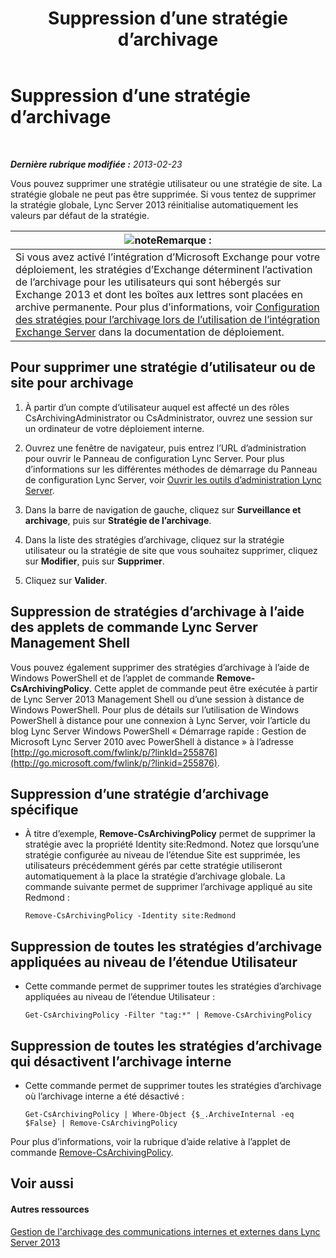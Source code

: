 ﻿---
title: Suppression d’une stratégie d’archivage
TOCTitle: Suppression d’une stratégie d’archivage
ms:assetid: 4739a691-41cc-4128-8bb8-6d5a4c02107a
ms:mtpsurl: https://technet.microsoft.com/fr-fr/library/Gg520989(v=OCS.15)
ms:contentKeyID: 49297079
ms.date: 05/20/2016
mtps_version: v=OCS.15
ms.translationtype: HT
---

# Suppression d’une stratégie d’archivage

 

_**Dernière rubrique modifiée :** 2013-02-23_

Vous pouvez supprimer une stratégie utilisateur ou une stratégie de site. La stratégie globale ne peut pas être supprimée. Si vous tentez de supprimer la stratégie globale, Lync Server 2013 réinitialise automatiquement les valeurs par défaut de la stratégie.

<table>
<thead>
<tr class="header">
<th><img src="images/Gg398920.note(OCS.15).gif" title="note" alt="note" />Remarque :</th>
</tr>
</thead>
<tbody>
<tr class="odd">
<td>Si vous avez activé l’intégration d’Microsoft Exchange pour votre déploiement, les stratégies d’Exchange déterminent l’activation de l’archivage pour les utilisateurs qui sont hébergés sur Exchange 2013 et dont les boîtes aux lettres sont placées en archive permanente. Pour plus d’informations, voir <a href="lync-server-2013-setting-up-policies-for-archiving-when-using-exchange-server-integration.md">Configuration des stratégies pour l’archivage lors de l’utilisation de l’intégration Exchange Server</a> dans la documentation de déploiement.</td>
</tr>
</tbody>
</table>


## Pour supprimer une stratégie d’utilisateur ou de site pour archivage

1.  À partir d’un compte d’utilisateur auquel est affecté un des rôles CsArchivingAdministrator ou CsAdministrator, ouvrez une session sur un ordinateur de votre déploiement interne.

2.  Ouvrez une fenêtre de navigateur, puis entrez l’URL d’administration pour ouvrir le Panneau de configuration Lync Server. Pour plus d’informations sur les différentes méthodes de démarrage du Panneau de configuration Lync Server, voir [Ouvrir les outils d’administration Lync Server](lync-server-2013-open-lync-server-administrative-tools.md).

3.  Dans la barre de navigation de gauche, cliquez sur **Surveillance et archivage**, puis sur **Stratégie de l’archivage**.

4.  Dans la liste des stratégies d’archivage, cliquez sur la stratégie utilisateur ou la stratégie de site que vous souhaitez supprimer, cliquez sur **Modifier**, puis sur **Supprimer**.

5.  Cliquez sur **Valider**.

## Suppression de stratégies d’archivage à l’aide des applets de commande Lync Server Management Shell

Vous pouvez également supprimer des stratégies d’archivage à l’aide de Windows PowerShell et de l’applet de commande **Remove-CsArchivingPolicy**. Cette applet de commande peut être exécutée à partir de Lync Server 2013 Management Shell ou d’une session à distance de Windows PowerShell. Pour plus de détails sur l’utilisation de Windows PowerShell à distance pour une connexion à Lync Server, voir l’article du blog Lync Server Windows PowerShell « Démarrage rapide : Gestion de Microsoft Lync Server 2010 avec PowerShell à distance » à l’adresse [http://go.microsoft.com/fwlink/p/?linkId=255876](http://go.microsoft.com/fwlink/p/?linkid=255876).

## Suppression d’une stratégie d’archivage spécifique

  - À titre d’exemple, **Remove-CsArchivingPolicy** permet de supprimer la stratégie avec la propriété Identity site:Redmond. Notez que lorsqu’une stratégie configurée au niveau de l’étendue Site est supprimée, les utilisateurs précédemment gérés par cette stratégie utiliseront automatiquement à la place la stratégie d’archivage globale. La commande suivante permet de supprimer l’archivage appliqué au site Redmond :
    
        Remove-CsArchivingPolicy -Identity site:Redmond

## Suppression de toutes les stratégies d’archivage appliquées au niveau de l’étendue Utilisateur

  - Cette commande permet de supprimer toutes les stratégies d’archivage appliquées au niveau de l’étendue Utilisateur :
    
        Get-CsArchivingPolicy -Filter "tag:*" | Remove-CsArchivingPolicy

## Suppression de toutes les stratégies d’archivage qui désactivent l’archivage interne

  - Cette commande permet de supprimer toutes les stratégies d’archivage où l’archivage interne a été désactivé :
    
        Get-CsArchivingPolicy | Where-Object {$_.ArchiveInternal -eq $False} | Remove-CsArchivingPolicy

Pour plus d’informations, voir la rubrique d’aide relative à l’applet de commande [Remove-CsArchivingPolicy](https://docs.microsoft.com/en-us/powershell/module/skype/Remove-CsArchivingPolicy).

## Voir aussi

#### Autres ressources

[Gestion de l'archivage des communications internes et externes dans Lync Server 2013](lync-server-2013-managing-the-archiving-of-internal-and-external-communications.md)

